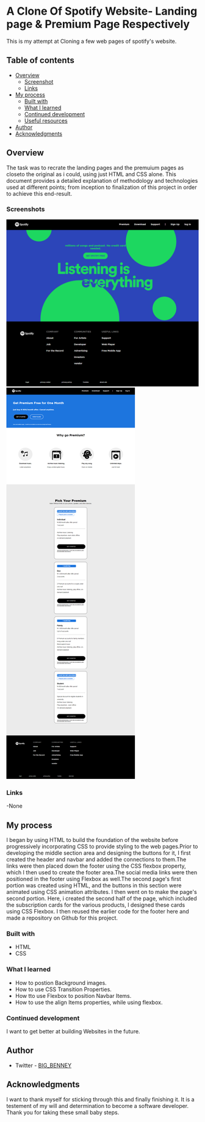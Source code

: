# A Clone Of Spotify Website- Landing page & Premium Page Respectively

This is my attempt at Cloning a few web pages of spotify's website. 

## Table of contents

- [Overview](#overview)
  - [Screenshot](#screenshot)
  - [Links](#links)
- [My process](#my-process)
  - [Built with](#built-with)
  - [What I learned](#what-i-learned)
  - [Continued development](#continued-development)
  - [Useful resources](#useful-resources)
- [Author](#author)
- [Acknowledgments](#acknowledgments)


## Overview

The task was to recrate the landing pages and the premuium pages as closeto the original as i could, using just HTML and CSS alone. This document provides a detailed explanation of methodology and technologies used at different points; from inception to finalization of this project in order to achieve this end-result.

### Screenshots

![Screenshot 1](./images/Screenshot-1.png)
![Screenshot 2](./images/Screenshot-2.png)


### Links

-None

## My process

I began by using HTML to build the foundation of the website before progressively incorporating CSS to provide styling to the web pages.Prior to developing the middle section area and designing the buttons for it, I first created the header and navbar and added the connections to them.The links were then placed down the footer using the CSS flexbox property, which I then used to create the footer area.The social media links were then positioned in the footer using Flexbox as well.The second page's first portion was created using HTML, and the buttons in this section were animated using CSS animation attributes.
I then went on to make the page's second portion. Here, i created the second half of the page, which included the subscription cards for the various products, I designed these cards using CSS Flexbox. I then reused the earlier code for the footer here and made a repository on Github for this project.   


### Built with

- HTML
- CSS

### What I learned

- How to postion Background images.
- How to use CSS Transition Properties.
- How tto use Flexbox to position Navbar Items.
- How to use the align Items properties, while using flexbox.


### Continued development
 I want to get better at building Websites in the future.


## Author
- Twitter - [BIG_BENNEY](https://www.twitter.com/BIG_BENNEY)

## Acknowledgments

I want to thank myself for sticking through this and finally finishing it. It is a testement of my will and determination to become a software developer. Thank you for taking these small baby steps.
